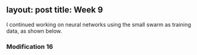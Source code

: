 layout: post
title: Week 9
---

I continued working on neural networks using the small swarm as training data, as shown below.

### Modification 16

